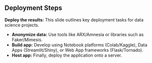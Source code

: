 ## Deployment Steps

**Deploy the results:** This slide outlines key deployment tasks for data science projects.

* **Anonymize data:** Use tools like ARX/Amnesia or libraries such as Faker/Mimesis.
* **Build app:** Develop using Notebook platforms (Colab/Kaggle), Data Apps (Streamlit/Shiny), or Web App frameworks (Flask/Tornado).
* **Host app:** Finally, deploy the application onto a server.